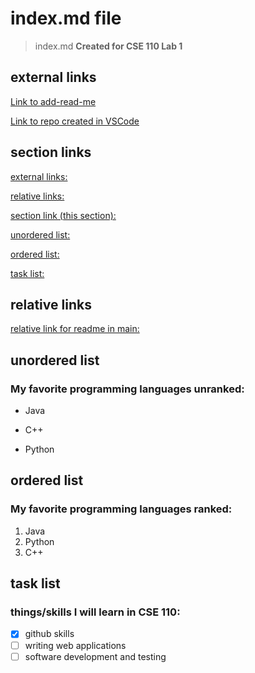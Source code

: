 # index.md file
>index.md
**Created for CSE 110 Lab 1**

## external links
[Link to add-read-me](https://github.com/ashleyzhou1/cse-110-lab1/tree/add-read-me)

[Link to repo created in VSCode](https://github.com/ashleyzhou1/cse-110-lab1/tree/vsCodeBranch)

## section links
[external links:](#external-links)

[relative links:](#relative-links)

[section link (this section):](#section-links)

[unordered list:](#unordered-list)

[ordered list:](#ordered-list)

[task list:](#task-list)

## relative links
[relative link for readme in main:](README.md)

## unordered list
### My favorite programming languages unranked:
- Java
* C++
+ Python

## ordered list
### My favorite programming languages ranked:
1. Java
2. Python
3. C++

## task list
### things/skills I will learn in CSE 110:
- [x] github skills
- [ ] writing web applications
- [ ] software development and testing
